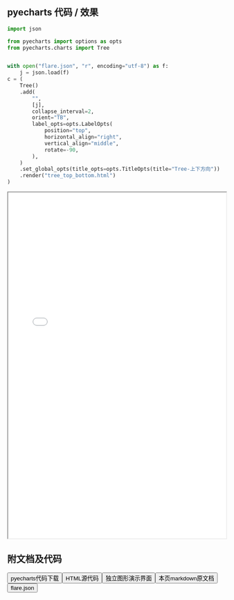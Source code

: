 
## pyecharts 代码 / 效果

```python
import json

from pyecharts import options as opts
from pyecharts.charts import Tree


with open("flare.json", "r", encoding="utf-8") as f:
    j = json.load(f)
c = (
    Tree()
    .add(
        "",
        [j],
        collapse_interval=2,
        orient="TB",
        label_opts=opts.LabelOpts(
            position="top",
            horizontal_align="right",
            vertical_align="middle",
            rotate=-90,
        ),
    )
    .set_global_opts(title_opts=opts.TitleOpts(title="Tree-上下方向"))
    .render("tree_top_bottom.html")
)

```

<iframe width="100%" height="800px" src="/pyecharts/Tree/tree_top_bottom.html"></iframe>

## 附文档及代码

<a href="https://cdn.jsdelivr.net/gh/wfy-belief/python/docs/pyecharts/Tree/tree_top_bottom.py"><button class="mybutton">pyecharts代码下载</button></a><a href="https://cdn.jsdelivr.net/gh/wfy-belief/python/docs/pyecharts/Tree/tree_top_bottom.html"><button class="mybutton">HTML源代码</button></a><a href="https://python.wfyblog.cn/pyecharts/Tree/tree_top_bottom.html"><button class="mybutton">独立图形演示界面</button></a><a href="https://cdn.jsdelivr.net/gh/wfy-belief/python/docs/pyecharts/Tree/tree_top_bottom.md"><button class="mybutton">本页markdown原文档</button></a><a href="https://cdn.jsdelivr.net/gh/wfy-belief/python/docs/pyecharts/Tree/flare.json"><button class="mybutton">flare.json</button></a>